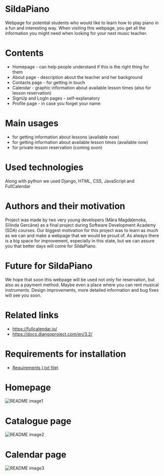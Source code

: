 # SildaPiano
Webpage for potential students who would like to learn how to play piano in a fun and interesting way. When visiting this webpage, you get all the information you might need when looking for your next music teacher. 
# Contents
- Homepage - can help people understand if this is the right thing for them
- About page - description about the teacher and her background
- Contacts page - for getting in touch
- Calendar - graphic information about available lesson times (also for lesson reservation)
- SignUp and LogIn pages - self-explanatory
- Profile page - in case you forget your name
# Main usages
- for getting information about lessons (available now)
- for getting information about available lesson times (available now)
- for private lesson reservation (coming soon)
# Used technologies
Along with python we used Django, HTML, CSS, JavaScript and FullCalendar
# Authors and their motivation
Project was made by two very young developers (Māra Magdaļenoka, Sīlinda Gercāne) as a final project during Software Development Academy (SDA) courses. Our biggest motivation for this project was to learn as much as we can and make a webpage that we would be proud of. As always there is a big space for improvement, especially in this state, but we can assure you that better days will come for SildaPiano. 
# Future for SildaPiano
We hope that soon this webpage will be used not only for reservation, but also as a payment method. Maybe even a place where you can rent musical instruments. Design improvements, more detailed information and bug fixes will see you soon.
# Related links
- https://fullcalendar.io/
- https://docs.djangoproject.com/en/3.2/
# Requirements for installation
- [Requirements (.txt file)](requirements.txt)

# Homepage
![README image1](https://user-images.githubusercontent.com/78618418/131230309-27ed5f17-f344-4e0e-b7e1-939deeca0f18.JPG)
# Catalogue page
![README image2](https://user-images.githubusercontent.com/78618418/131230312-a0b7c3af-68a2-497c-b35e-6323ef88ba18.JPG)
# Calendar page
![README image3](https://user-images.githubusercontent.com/78618418/131230315-8342eaf1-90f1-4854-8157-d0bc2c35d8b2.JPG)
